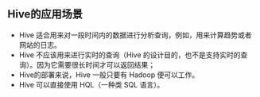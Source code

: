 ## Hive的应用场景
- Hive 适合用来对一段时间内的数据进行分析查询，例如，用来计算趋势或者网站的日志。
- Hive 不应该用来进行实时的查询（Hive 的设计目的，也不是支持实时的查询）。因为它需要很长时间才可以返回结果；
- Hive的部署来说，Hive 一般只要有 Hadoop 便可以工作。
- Hive 可以直接使用 HQL（一种类 SQL 语言）。

